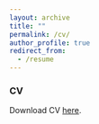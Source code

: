 ```yaml
---
layout: archive
title: ""
permalink: /cv/
author_profile: true
redirect_from:
  - /resume
---
```


### CV
Download CV [here](http://takumishibaike.github.io/files/shibaike_cv.pdf).
